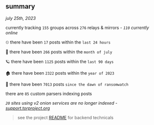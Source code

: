 
## summary
_july 25th, 2023_

currently tracking `155` groups across `276` relays & mirrors - _`110` currently online_

⏲ there have been `17` posts within the `last 24 hours`

🦈 there have been `266` posts within the `month of july`

🪐 there have been `1125` posts within the `last 90 days`

🏚 there have been `2322` posts within the `year of 2023`

🦕 there have been `7013` posts `since the dawn of ransomwatch`

there are `85` custom parsers indexing posts

_`20` sites using v2 onion services are no longer indexed - [support.torproject.org](https://support.torproject.org/onionservices/v2-deprecation/)_

> see the project [README](https://github.com/joshhighet/ransomwatch#ransomwatch--) for backend technicals
